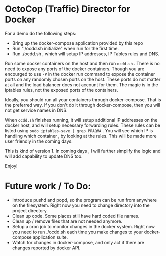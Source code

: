 # OctoCop (Traffic) Director for Docker

For a demo do the following steps:
* Bring up the docker-compose application provided by this repo
* Run "./ocdd.sh initialize" when run for the first time.
* Run ./ocdd.sh , which will setup IP addresses, IP Tables rules and DNS.

Run some docker containers on the host and then run `ocdd.sh` . There is no need to expose any ports of the docker containers. Though you are encourged to use `-P` in the docker run command to expose the container ports on any randomly chosen ports on the host. These ports do not matter at all and the load balancer does not account for them. The magic is in the iptables rules, not the exposed ports of the containers.

Ideally, you should run all your containers through docker-compose. That is the preferred way. If you don't do it through docker-compose, then you will not get service names in DNS.

When `ocdd.sh` finishes running, it will setup additional IP addresses on the docker host, and will setup necessary forwarding rules. These rules can be listed using `sudo iptables-save | grep PRAQMA` . You will see which IP is handling which container , by looking at the rules. This will be made more user friendly in the coming days.

This is kind of version 1. In coming days , I will further simplify the logic and will add capability to update DNS too. 

Enjoy! 

# Future work / To Do:
* Introduce pushd and popd, so the program can be run from anywhere on the filesystem. Right now you need to change directory into the project directory.
* Clean up code. Some places still have hard coded file names.
* Clean up / remove files that are not needed anymore.
* Setup a cron job to monitor changes in the docker system. Right now you need to run ./ocdd.sh each time you make changes to your docker-compose application suite.
* Watch for changes in docker-compose, and only act if there are changes reported by docker API. 
